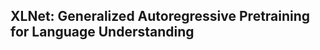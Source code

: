 ## XLNet: Generalized Autoregressive Pretraining for Language Understanding  

<!--stackedit_data:
eyJoaXN0b3J5IjpbOTMyMzEzMTQzXX0=
-->